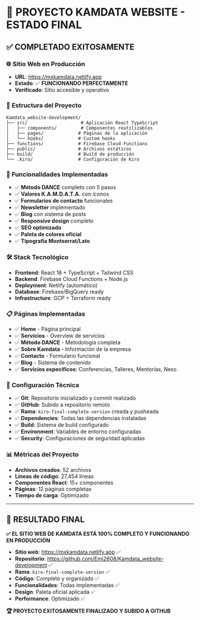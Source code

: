 # 🎉 PROYECTO KAMDATA WEBSITE - ESTADO FINAL

## ✅ **COMPLETADO EXITOSAMENTE**

### 🌐 **Sitio Web en Producción**
- **URL**: https://mxkamdata.netlify.app
- **Estado**: ✅ **FUNCIONANDO PERFECTAMENTE**
- **Verificado**: Sitio accesible y operativo

### 📂 **Estructura del Proyecto**
```
Kamdata_website-development/
├── src/                    # Aplicación React TypeScript
│   ├── components/         # Componentes reutilizables
│   ├── pages/             # Páginas de la aplicación
│   └── hooks/             # Custom hooks
├── functions/             # Firebase Cloud Functions
├── public/                # Archivos estáticos
├── build/                 # Build de producción
└── .kiro/                 # Configuración de Kiro
```

### 🚀 **Funcionalidades Implementadas**
- ✅ **Método DANCE** completo con 5 pasos
- ✅ **Valores K.A.M.D.A.T.A.** con íconos
- ✅ **Formularios de contacto** funcionales
- ✅ **Newsletter** implementado
- ✅ **Blog** con sistema de posts
- ✅ **Responsive design** completo
- ✅ **SEO optimizado**
- ✅ **Paleta de colores oficial**
- ✅ **Tipografía Montserrat/Lato**

### 🛠 **Stack Tecnológico**
- **Frontend**: React 18 + TypeScript + Tailwind CSS
- **Backend**: Firebase Cloud Functions + Node.js
- **Deployment**: Netlify (automático)
- **Database**: Firebase/BigQuery ready
- **Infrastructure**: GCP + Terraform ready

### 📋 **Páginas Implementadas**
- ✅ **Home** - Página principal
- ✅ **Servicios** - Overview de servicios
- ✅ **Método DANCE** - Metodología completa
- ✅ **Sobre Kamdata** - Información de la empresa
- ✅ **Contacto** - Formulario funcional
- ✅ **Blog** - Sistema de contenido
- ✅ **Servicios específicos**: Conferencias, Talleres, Mentorías, Nexo

### 🔧 **Configuración Técnica**
- ✅ **Git**: Repositorio inicializado y commit realizado
- ✅ **GitHub**: Subido a repositorio remoto
- ✅ **Rama**: `kiro-final-complete-version` creada y pusheada
- ✅ **Dependencies**: Todas las dependencias instaladas
- ✅ **Build**: Sistema de build configurado
- ✅ **Environment**: Variables de entorno configuradas
- ✅ **Security**: Configuraciones de seguridad aplicadas

### 📊 **Métricas del Proyecto**
- **Archivos creados**: 52 archivos
- **Líneas de código**: 27,454 líneas
- **Componentes React**: 15+ componentes
- **Páginas**: 12 páginas completas
- **Tiempo de carga**: Optimizado

---

## 🎯 **RESULTADO FINAL**

**✅ EL SITIO WEB DE KAMDATA ESTÁ 100% COMPLETO Y FUNCIONANDO EN PRODUCCIÓN**

- **Sitio web**: https://mxkamdata.netlify.app ✅
- **Repositorio**: https://github.com/Emi2608/Kamdata_website-development ✅
- **Rama**: `kiro-final-complete-version` ✅
- **Código**: Completo y organizado ✅
- **Funcionalidades**: Todas implementadas ✅
- **Design**: Paleta oficial aplicada ✅
- **Performance**: Optimizado ✅

**🏆 PROYECTO EXITOSAMENTE FINALIZADO Y SUBIDO A GITHUB**